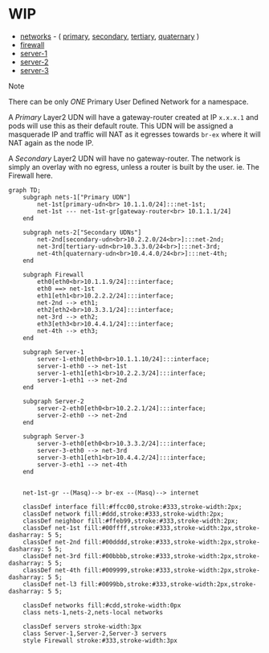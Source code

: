# WIP

* [networks](base/kustomization.yaml) - ( [primary](../components/primary-udn/userdefinednetwork.yaml), [secondary](../components/secondary-udn/userdefinednetwork.yaml), [tertiary](../components/tertiary-udn/userdefinednetwork.yaml), [quaternary](../components/quaternary-udn/userdefinednetwork.yaml) )
* [firewall](vm-firewall/base/kustomization.yaml)
* [server-1](vm-server-1/base/kustomization.yaml)
* [server-2](vm-server-2/base/kustomization.yaml)
* [server-3](vm-server-3/base/kustomization.yaml)

> [!NOTE]
>  There can be only _ONE_ Primary User Defined Network for a namespace.

A _Primary_ Layer2 UDN will have a gateway-router created at IP `x.x.x.1` and pods will use this as their default route. This UDN will be assigned a masquerade IP and traffic will NAT as it egresses towards `br-ex` where it will NAT again as the node IP.

A _Secondary_ Layer2 UDN will have no gateway-router. The network is simply an overlay with no egress, unless a router is built by the user. ie. The Firewall here.

```mermaid
graph TD;
    subgraph nets-1["Primary UDN"]
        net-1st[primary-udn<br> 10.1.1.0/24]:::net-1st;
        net-1st --- net-1st-gr[gateway-router<br> 10.1.1.1/24]
    end

    subgraph nets-2["Secondary UDNs"]
        net-2nd[secondary-udn<br>10.2.2.0/24<br>]:::net-2nd;
        net-3rd[tertiary-udn<br>10.3.3.0/24<br>]:::net-3rd;
        net-4th[quaternary-udn<br>10.4.4.0/24<br>]:::net-4th;
    end

    subgraph Firewall
        eth0[eth0<br>10.1.1.9/24]:::interface;
        eth0 ==> net-1st
        eth1[eth1<br>10.2.2.2/24]:::interface;
        net-2nd --> eth1;
        eth2[eth2<br>10.3.3.1/24]:::interface;
        net-3rd --> eth2;
        eth3[eth3<br>10.4.4.1/24]:::interface;
        net-4th --> eth3;
    end

    subgraph Server-1
        server-1-eth0[eth0<br>10.1.1.10/24]:::interface;
        server-1-eth0 --> net-1st
        server-1-eth1[eth1<br>10.2.2.3/24]:::interface;
        server-1-eth1 --> net-2nd
    end

    subgraph Server-2
        server-2-eth0[eth0<br>10.2.2.1/24]:::interface;
        server-2-eth0 --> net-2nd
    end

    subgraph Server-3
        server-3-eth0[eth0<br>10.3.3.2/24]:::interface;
        server-3-eth0 --> net-3rd
        server-3-eth1[eth1<br>10.4.4.2/24]:::interface;
        server-3-eth1 --> net-4th
    end


    net-1st-gr --(Masq)--> br-ex --(Masq)--> internet

    classDef interface fill:#ffcc00,stroke:#333,stroke-width:2px;
    classDef network fill:#ddd,stroke:#333,stroke-width:2px;
    classDef neighbor fill:#ffeb99,stroke:#333,stroke-width:2px;
    classDef net-1st fill:#00ffff,stroke:#333,stroke-width:2px,stroke-dasharray: 5 5;
    classDef net-2nd fill:#00dddd,stroke:#333,stroke-width:2px,stroke-dasharray: 5 5;
    classDef net-3rd fill:#00bbbb,stroke:#333,stroke-width:2px,stroke-dasharray: 5 5;
    classDef net-4th fill:#009999,stroke:#333,stroke-width:2px,stroke-dasharray: 5 5;
    classDef net-l3 fill:#0099bb,stroke:#333,stroke-width:2px,stroke-dasharray: 5 5;

    classDef networks fill:#cdd,stroke-width:0px
    class nets-1,nets-2,nets-local networks

    classDef servers stroke-width:3px
    class Server-1,Server-2,Server-3 servers
    style Firewall stroke:#333,stroke-width:3px
```